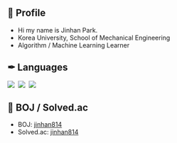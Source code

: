 ## 👋 Profile

- Hi my name is Jinhan Park.
- Korea University, School of Mechanical Engineering
- Algorithm / Machine Learning Learner

## ✒ Languages

<p align="left">
<img src="https://img.shields.io/badge/C-FBC02D?style=flat-square&logo=C&logoColor=white"/></a>&nbsp 
<img src="https://img.shields.io/badge/C++-1E88E5?style=flat-square&logo=C%2B%2B&logoColor=white"/></a>&nbsp 
<img src="https://img.shields.io/badge/Python-3766AB?style=flat-square&logo=Python&logoColor=white"/></a>&nbsp 
</p>

## 💎 BOJ / Solved.ac

- BOJ: [jinhan814](https://www.acmicpc.net/user/jinhan814)
- Solved.ac: [jinhan814](https://solved.ac/profile/jinhan814)
